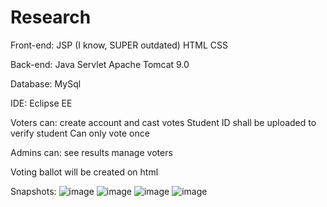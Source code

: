 # Research
Front-end:
JSP (I know, SUPER outdated)
HTML CSS

Back-end:
Java
Servlet
Apache Tomcat 9.0

Database:
MySql

IDE: Eclipse EE

Voters can:
          create account and cast votes
          Student ID shall be uploaded to verify student
          Can only vote once

Admins can:
          see results
          manage voters

Voting ballot will be created on html

Snapshots:
![image](https://user-images.githubusercontent.com/85578450/122860392-35e55b00-d350-11eb-9360-24d8d58ab542.png)
![image](https://user-images.githubusercontent.com/85578450/122860424-44337700-d350-11eb-8ee0-66920f50ea73.png)
![image](https://user-images.githubusercontent.com/85578450/122860442-4c8bb200-d350-11eb-8f19-2c52f7bc5780.png)
![image](https://user-images.githubusercontent.com/85578450/122860791-f1a68a80-d350-11eb-951e-8858ebb92831.png)


